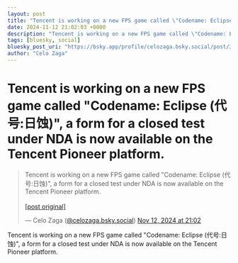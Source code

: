 ```yaml
---
layout: post
title: "Tencent is working on a new FPS game called \"Codename: Eclipse (代号:日蚀)\", a form for a closed test under NDA is now available on the Tencent Pioneer platform."
date: 2024-11-12 21:02:03 +0000
description: "Tencent is working on a new FPS game called \"Codename: Eclipse (代号:日蚀)\", a form for a closed test under NDA is now available on the Tencent Pioneer pl..."
tags: [bluesky, social]
bluesky_post_uri: "https://bsky.app/profile/celozaga.bsky.social/post/3larq5k5vkc22"
author: "Celo Zaga"
---
```


<h1 class="bluesky-post-title">Tencent is working on a new FPS game called "Codename: Eclipse (代号:日蚀)", a form for a closed test under NDA is now available on the Tencent Pioneer platform.</h1>


<blockquote class="bluesky-embed" data-bluesky-uri="at://did:plc:lmh6rennptq77inaztnovw4b/app.bsky.feed.post/3larq5k5vkc22" data-bluesky-embed-color-mode="system">
<p lang="">Tencent is working on a new FPS game called "Codename: Eclipse (代号:日蚀)", a form for a closed test under NDA is now available on the Tencent Pioneer platform.<br><br><a href="https://bsky.app/profile/celozaga.bsky.social/post/3larq5k5vkc22">[post original]</a></p>
&mdash; Celo Zaga (<a href="https://bsky.app/profile/did:plc:lmh6rennptq77inaztnovw4b">@celozaga.bsky.social</a>) <a href="https://bsky.app/profile/celozaga.bsky.social/post/3larq5k5vkc22">Nov 12, 2024 at 21:02</a>
</blockquote>
<script async src="https://embed.bsky.app/static/embed.js" charset="utf-8"></script>


<p class="bluesky-post-description">Tencent is working on a new FPS game called "Codename: Eclipse (代号:日蚀)", a form for a closed test under NDA is now available on the Tencent Pioneer platform.</p>
